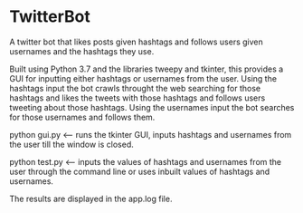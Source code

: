 # TwitterBot
A twitter bot that likes posts given hashtags and follows users given usernames and the hashtags they use.

Built using Python 3.7 and the libraries tweepy and  tkinter, this provides a GUI for inputting either hashtags or usernames from the user. 
Using the hashtags input the bot crawls throught the web searching for those hashtags and likes the tweets with those hashtags and follows users tweeting about those hashtags.
Using the usernames input the bot searches for those usernames and follows them.

python gui.py  <-- runs the tkinter GUI, inputs hashtags and usernames from the user till the window is closed. 


python test.py <-- inputs the values of hashtags and usernames from the user through the command line or uses inbuilt values of hashtags and usernames.


The results are displayed in the app.log file.
